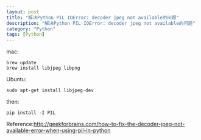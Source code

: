 ```yaml
---
layout: post
title: "解决Python PIL IOError: decoder jpeg not available的问题"
description: "解决Python PIL IOError: decoder jpeg not available的问题"
category: "Python"
tags: [Python]
---
```


<p>mac:</p>

<pre><code>brew update
brew install libjpeg libpng
</code></pre>

<p>Ubuntu:</p>

<pre><code>sudo apt-get install libjpeg-dev
</code></pre>

<p>then:</p>

<pre><code>pip install -I PIL
</code></pre>

<p>Reference:<a href="http://geekforbrains.com/how-to-fix-the-decoder-jpeg-not-available-error-when-using-pil-in-python">http://geekforbrains.com/how-to-fix-the-decoder-jpeg-not-available-error-when-using-pil-in-python</a></p>

